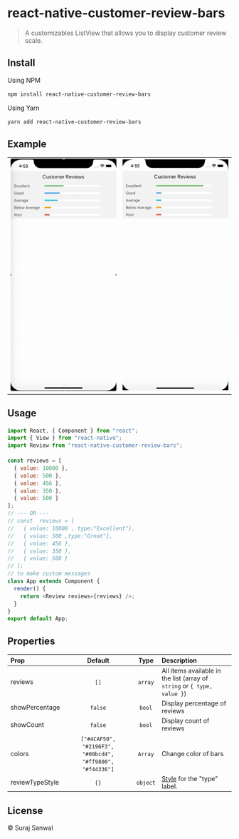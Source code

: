 # react-native-customer-review-bars

> A customizables ListView that allows you to display customer review scale.

## Install

Using NPM

```sh
npm install react-native-customer-review-bars
```

Using Yarn

```sh
yarn add react-native-customer-review-bars
```

## Example
|                                       |                                   |
| :------------------------------------ | :-------------------------------: |
| ![](images/normal.gif) | ![](images/percentage.gif) |

## Usage

```js
import React, { Component } from "react";
import { View } from "react-native";
import Review from "react-native-customer-review-bars";

const reviews = [
  { value: 10000 },
  { value: 500 },
  { value: 456 },
  { value: 350 },
  { value: 500 }
];
// --- OR ---
// const  reviews = [
//   { value: 10000 , type:"Excellent"},
//   { value: 500 ,type:"Great"},
//   { value: 456 },
//   { value: 350 },
//   { value: 500 }
// ];
// to make custom messages
class App extends Component {
  render() {
    return <Review reviews={reviews} />;
  }
}
export default App;
```

## Properties

| Prop            |                          Default                          |   Type   | Description                                                                                 |
| :-------------- | :-------------------------------------------------------: | :------: | :------------------------------------------------------------------------------------------ |
| reviews         |                           `[]`                            | `array`  | All items available in the list (array of `string` or `{ type, value }`)                    |  |
| showPercentage  |                          `false`                          |  `bool`  | Display percentage of reviews                                                               |
| showCount       |                          `false`                          |  `bool`  | Display count of reviews                                                                    |
| colors          | `["#4CAF50", "#2196F3", "#00bcd4", "#ff9800", "#f44336"]` | `Array`  | Change color of bars                                                                        |  |
| reviewTypeStyle |                           `{}`                            | `object` | [Style](https://facebook.github.io/react-native/docs/text.html#style) for the "type" label. |  |

## License

© Suraj Sanwal
